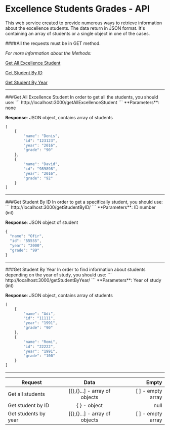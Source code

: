 # Excellence Students Grades - API

This web service created to provide numerous ways to retrieve information about the excellence students.
The data return in JSON format. It's containing an array of students or a single object in one of the cases.

####All the requests must be in GET method.

_For more information about the Methods:_

[Get All Excellence Student](#all)

[Get Student By ID](#byID)

[Get Student By Year](#byYear)


---
<a name="all">
###Get All Excellence Student
In order to get all the students, you should use:
```
http://localhost:3000/getAllExcellenceStudent
```
**Parameters**: none

**Response**: JSON object, contains array of students
```javascript
[
    {
        "name": "Denis",
        "id": "123123",
        "year": "2016",
        "grade": "90"
    },
    {
        "name": "David",
        "id": "989898",
        "year": "2016",
        "grade": "92"
    }
]
```
---
<a name="byID">
###Get Student By ID
In order to get a specifically student, you should use:
```
http://localhost:3000/getStudentByID/<ID_number>
```
**Parameters**: ID number (int)

**Response**: JSON object of student
```javascript
{
  "name": "Ofir",
  "id": "55555",
  "year": "2000",
  "grade": "99"
}
```

---
<a name="byYear">
###Get Student By Year
In order to find information about students depending on the year of study, you should use:
```
http://localhost:3000/getStudentByYear/<Year>
```
**Parameters**: Year of study (int)

**Response**: JSON object, contains array of students
```javascript
[
    {
        "name": "Adi",
        "id": "11111",
        "year": "1991",
        "grade": "90"
    },
    {
        "name": "Romi",
        "id": "22222",
        "year": "1991",
        "grade": "100"
    }
]
```

---


| Request       | Data          | Empty  |
| ------------- |:-------------:| -----:|
| Get all students| [{},{}...] - array of objects  | [ ] - empty array |
| Get student by ID | { } - object      |  null |
| Get students by year | [{},{}...] - array of objects       |    [ ] - empty array |
